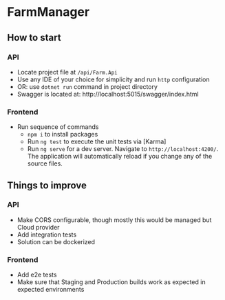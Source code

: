 # FarmManager

## How to start

### API

- Locate project file at `/api/Farm.Api`
- Use any IDE of your choice for simplicity and run `http` configuration
- OR: use `dotnet run` command in project directory
- Swagger is located at: http://localhost:5015/swagger/index.html

### Frontend

- Run sequence of commands
  - `npm i` to install packages
  - Run `ng test` to execute the unit tests via [Karma]
  - Run `ng serve` for a dev server. Navigate to `http://localhost:4200/`. The application will automatically reload if you change any of the source files.

## Things to improve

### API

- Make CORS configurable, though mostly this would be managed but Cloud provider
- Add integration tests
- Solution can be dockerized

### Frontend

- Add e2e tests
- Make sure that Staging and Production builds work as expected in expected environments
